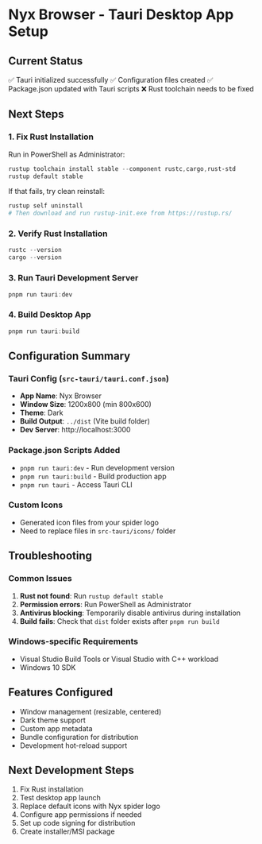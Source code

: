 # Nyx Browser - Tauri Desktop App Setup

## Current Status
✅ Tauri initialized successfully
✅ Configuration files created
✅ Package.json updated with Tauri scripts
❌ Rust toolchain needs to be fixed

## Next Steps

### 1. Fix Rust Installation

Run in PowerShell as Administrator:
```powershell
rustup toolchain install stable --component rustc,cargo,rust-std
rustup default stable
```

If that fails, try clean reinstall:
```powershell
rustup self uninstall
# Then download and run rustup-init.exe from https://rustup.rs/
```

### 2. Verify Rust Installation
```powershell
rustc --version
cargo --version
```

### 3. Run Tauri Development Server
```powershell
pnpm run tauri:dev
```

### 4. Build Desktop App
```powershell
pnpm run tauri:build
```

## Configuration Summary

### Tauri Config (`src-tauri/tauri.conf.json`)
- **App Name**: Nyx Browser
- **Window Size**: 1200x800 (min 800x600)
- **Theme**: Dark
- **Build Output**: `../dist` (Vite build folder)
- **Dev Server**: http://localhost:3000

### Package.json Scripts Added
- `pnpm run tauri:dev` - Run development version
- `pnpm run tauri:build` - Build production app
- `pnpm run tauri` - Access Tauri CLI

### Custom Icons
- Generated icon files from your spider logo
- Need to replace files in `src-tauri/icons/` folder

## Troubleshooting

### Common Issues
1. **Rust not found**: Run `rustup default stable`
2. **Permission errors**: Run PowerShell as Administrator
3. **Antivirus blocking**: Temporarily disable antivirus during installation
4. **Build fails**: Check that `dist` folder exists after `pnpm run build`

### Windows-specific Requirements
- Visual Studio Build Tools or Visual Studio with C++ workload
- Windows 10 SDK

## Features Configured
- Window management (resizable, centered)
- Dark theme support
- Custom app metadata
- Bundle configuration for distribution
- Development hot-reload support

## Next Development Steps
1. Fix Rust installation
2. Test desktop app launch
3. Replace default icons with Nyx spider logo
4. Configure app permissions if needed
5. Set up code signing for distribution
6. Create installer/MSI package
